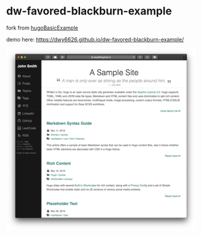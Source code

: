 # dw-favored-blackburn-example

fork from [hugoBasicExample](https://github.com/gohugoio/hugoBasicExample)

demo here: https://dwy6626.github.io/dw-favored-blackburn-example/

![](./demo.png)
